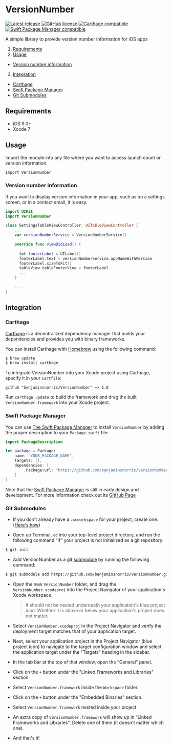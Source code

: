 # VersionNumber
[![Latest release](http://img.shields.io/github/release/benjaminsnorris/VersionNumber.svg)](https://github.com/benjaminsnorris/VersionNumber/releases)
[![GitHub license](https://img.shields.io/github/license/benjaminsnorris/VersionNumber.svg)](/LICENSE)
[![Carthage compatible](https://img.shields.io/badge/Carthage-compatible-brightgreen.svg)](https://github.com/Carthage/Carthage)
[![Swift Package Manager compatible](https://img.shields.io/badge/Swift_Package_Manager-compatible-brightgreen.svg)](https://swift.org/package-manager)

A simple library to provide version number information for iOS apps

1. [Requirements](#requirements)
2. [Usage](#usage)
  - [Version number information](#version-number-information)
3. [Integration](#integration)
  - [Carthage](#carthage)
  - [Swift Package Manager](#swift-package-manager)
  - [Git Submodules](#git-submodules)


## Requirements
- iOS 9.0+
- Xcode 7


## Usage
Import the module into any file where you want to access launch count or version information.
```swift
Import VersionNumber
```


### Version number information

If you want to display version information in your app, such as on a settings screen, or in a contact email, it is easy.

```swift
import UIKit
import VersionNumber

class SettingsTableViewController: UITableViewController {
    ...
    var versionNumberService = VersionNumberService()

    override func viewDidLoad() {
      ...
      let footerLabel = UILabel()
      footerLabel.text = versionNumberService.appNameWithVersion
      footerLabel.sizeToFit()
      tableView.tableFooterView = footerLabel
      ...
    }

    ...
}

```


## Integration
### Carthage

[Carthage](https://github.com/Carthage/Carthage) is a decentralized dependency manager that builds your dependencies and provides you with binary frameworks.

You can install Carthage with [Homebrew](http://brew.sh/) using the following command:

```bash
$ brew update
$ brew install carthage
```

To integrate VersionNumber into your Xcode project using Carthage, specify it in your `Cartfile`:

```ogdl
github "benjaminsnorris/VersionNumber" ~> 1.0
```

Run `carthage update` to build the framework and drag the built `VersionNumber.framework` into your Xcode project.

### Swift Package Manager

You can use [The Swift Package Manager](https://swift.org/package-manager) to install `VersionNumber` by adding the proper description to your `Package.swift` file:

```swift
import PackageDescription

let package = Package(
    name: "YOUR_PACKAGE_NAME",
    targets: [],
    dependencies: [
        .Package(url: "https://github.com/benjaminsnorris/VersionNumber.git", majorVersion: 1)
    ]
)
```

Note that the [Swift Package Manager](https://swift.org/package-manager) is still in early design and development. For more information check out its [GitHub Page](https://github.com/apple/swift-package-manager)


### Git Submodules

- If you don't already have a `.xcworkspace` for your project, create one. ([Here's how](https://developer.apple.com/library/ios/recipes/xcode_help-structure_navigator/articles/Adding_an_Existing_Project_to_a_Workspace.html))

- Open up Terminal, `cd` into your top-level project directory, and run the following command "if" your project is not initialized as a git repository:

```bash
$ git init
```

- Add VersionNumber as a git [submodule](http://git-scm.com/docs/git-submodule) by running the following command:

```bash
$ git submodule add https://github.com/benjaminsnorris/VersionNumber.git Vendor/VersionNumber
```

- Open the new `VersionNumber` folder, and drag the `VersionNumber.xcodeproj` into the Project Navigator of your application's Xcode workspace.

    > It should not be nested underneath your application's blue project icon. Whether it is above or below your application's project does not matter.

- Select `VersionNumber.xcodeproj` in the Project Navigator and verify the deployment target matches that of your application target.
- Next, select your application project in the Project Navigator (blue project icon) to navigate to the target configuration window and select the application target under the "Targets" heading in the sidebar.
- In the tab bar at the top of that window, open the "General" panel.
- Click on the `+` button under the "Linked Frameworks and Libraries" section.
- Select `VersionNumber.framework` inside the `Workspace` folder.
- Click on the `+` button under the "Embedded Binaries" section.
- Select `VersionNumber.framework` nested inside your project.
- An extra copy of `VersionNumber.framework` will show up in "Linked Frameworks and Libraries". Delete one of them (it doesn't matter which one).
- And that's it!
